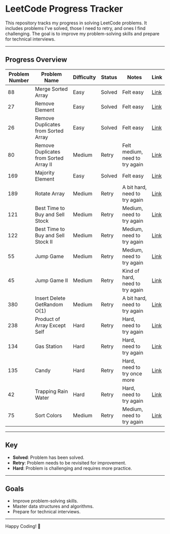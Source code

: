 # LeetCode Progress Tracker

This repository tracks my progress in solving LeetCode problems. It includes problems I've solved, those I need to retry, and ones I find challenging. The goal is to improve my problem-solving skills and prepare for technical interviews.

---

## Progress Overview

| Problem Number | Problem Name | Difficulty | Status | Notes | Link |
|----------------|--------------|------------|--------|-------|------|
| 88 | Merge Sorted Array | Easy | Solved | Felt easy | [Link](https://leetcode.com/problems/merge-sorted-array/description/?envType=study-plan-v2&envId=top-interview-150) |
| 27 | Remove Element | Easy | Solved | Felt easy | [Link](https://leetcode.com/problems/remove-element/?envType=study-plan-v2&envId=top-interview-150) |
| 26 | Remove Duplicates from Sorted Array | Easy | Solved | Felt easy | [Link](https://leetcode.com/problems/remove-duplicates-from-sorted-array/?envType=study-plan-v2&envId=top-interview-150) |
| 80 | Remove Duplicates from Sorted Array II | Medium | Retry | Felt medium, need to try again | [Link](https://leetcode.com/problems/remove-duplicates-from-sorted-array-ii/?envType=study-plan-v2&envId=top-interview-150) |
| 169 | Majority Element | Easy | Solved | Felt easy | [Link](https://leetcode.com/problems/majority-element/?envType=study-plan-v2&envId=top-interview-150) |
| 189 | Rotate Array | Medium | Retry | A bit hard, need to try again | [Link](https://leetcode.com/problems/rotate-array/?envType=study-plan-v2&envId=top-interview-150) |
| 121 | Best Time to Buy and Sell Stock | Medium | Retry | Medium, need to try again | [Link](https://leetcode.com/problems/best-time-to-buy-and-sell-stock/?envType=study-plan-v2&envId=top-interview-150) |
| 122 | Best Time to Buy and Sell Stock II | Medium | Retry | Medium, need to try again | [Link](https://leetcode.com/problems/best-time-to-buy-and-sell-stock-ii/?envType=study-plan-v2&envId=top-interview-150) |
| 55 | Jump Game | Medium | Retry | Medium, need to try again | [Link](https://leetcode.com/problems/jump-game/description/?envType=study-plan-v2&envId=top-interview-150) |
| 45 | Jump Game II | Medium | Retry | Kind of hard, need to try again | [Link](https://leetcode.com/problems/jump-game-ii/?envType=study-plan-v2&envId=top-interview-150) |
| 380 | Insert Delete GetRandom O(1) | Medium | Retry | A bit hard, need to try again | [Link](https://leetcode.com/problems/insert-delete-getrandom-o1/?envType=study-plan-v2&envId=top-interview-150) |
| 238 | Product of Array Except Self | Hard | Retry | Hard, need to try again | [Link](https://leetcode.com/problems/product-of-array-except-self/?envType=study-plan-v2&envId=top-interview-150) |
| 134 | Gas Station | Hard | Retry | Hard, need to try again | [Link](https://leetcode.com/problems/gas-station/description/?envType=study-plan-v2&envId=top-interview-150) |
| 135 | Candy | Hard | Retry | Hard, need to try once more | [Link](https://leetcode.com/problems/candy/?envType=study-plan-v2&envId=top-interview-150) |
| 42 | Trapping Rain Water | Hard | Retry | Hard, need to try again | [Link](https://leetcode.com/problems/trapping-rain-water/description/?envType=study-plan-v2&envId=top-interview-150)
| 75 | Sort Colors | Medium | Retry | Medium, need to try again | [Link](https://leetcode.com/problems/sort-colors/description/)

---

## Key

- **Solved**: Problem has been solved.
- **Retry**: Problem needs to be revisited for improvement.
- **Hard**: Problem is challenging and requires more practice.

---

## Goals

- Improve problem-solving skills.
- Master data structures and algorithms.
- Prepare for technical interviews.

---

Happy Coding! 🚀